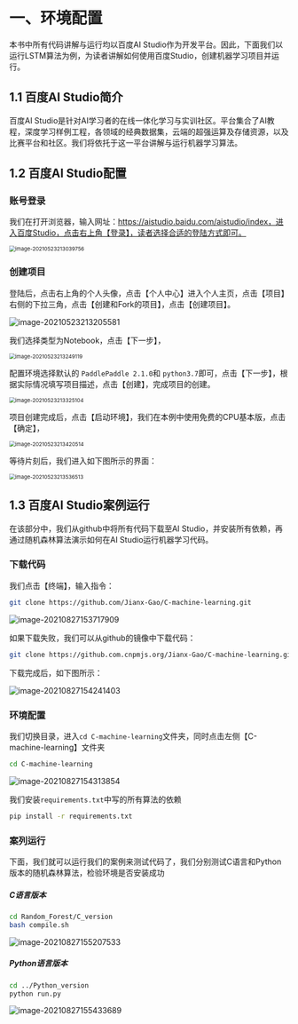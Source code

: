 # 一、环境配置

本书中所有代码讲解与运行均以百度AI Studio作为开发平台。因此，下面我们以运行LSTM算法为例，为读者讲解如何使用百度Studio，创建机器学习项目并运行。

## 1.1 百度AI Studio简介

百度AI Studio是针对AI学习者的在线一体化学习与实训社区。平台集合了AI教程，深度学习样例工程，各领域的经典数据集，云端的超强运算及存储资源，以及比赛平台和社区。我们将依托于这一平台讲解与运行机器学习算法。

## 1.2 百度AI Studio配置

### 账号登录

我们在打开浏览器，输入网址：https://aistudio.baidu.com/aistudio/index，进入百度Studio，点击右上角【登录】，读者选择合适的登陆方式即可。

<img src="../content/image-20210523213039756.png" alt="image-20210523213039756" style="zoom:67%;" />

### 创建项目

登陆后，点击右上角的个人头像，点击【个人中心】进入个人主页，点击【项目】右侧的下拉三角，点击【创建和Fork的项目】，点击【创建项目】。

![image-20210523213205581](../content/image-20210523213205581.png)

我们选择类型为Notebook，点击【下一步】，

<img src="../content/image-20210523213249119.png" alt="image-20210523213249119" style="zoom:67%;" />

配置环境选择默认的 `PaddlePaddle 2.1.0`和 `python3.7`即可，点击【下一步】，根据实际情况填写项目描述，点击【创建】，完成项目的创建。

<img src="../content/image-20210523213325104.png" alt="image-20210523213325104" style="zoom:67%;" />

项目创建完成后，点击【启动环境】，我们在本例中使用免费的CPU基本版，点击【确定】，

<img src="../content/image-20210523213420514.png" alt="image-20210523213420514" style="zoom:67%;" />

等待片刻后，我们进入如下图所示的界面：

<img src="../content/image-20210523213536513.png" alt="image-20210523213536513" style="zoom:67%;" />

## 1.3 百度AI Studio案例运行

在该部分中，我们从github中将所有代码下载至AI Studio，并安装所有依赖，再通过随机森林算法演示如何在AI Studio运行机器学习代码。

### 下载代码

我们点击【终端】，输入指令：

```bash
git clone https://github.com/Jianx-Gao/C-machine-learning.git
```

![image-20210827153717909](..\content\image-20210827153717909.png)

如果下载失败，我们可以从github的镜像中下载代码：

```bash
git clone https://github.com.cnpmjs.org/Jianx-Gao/C-machine-learning.git
```

下载完成后，如下图所示：

![image-20210827154241403](..\content\image-20210827154241403.png)

### 环境配置

我们切换目录，进入`cd C-machine-learning`文件夹，同时点击左侧【C-machine-learning】文件夹

```bash
cd C-machine-learning
```

![image-20210827154313854](..\content\image-20210827154313854.png)

我们安装`requirements.txt`中写的所有算法的依赖

```bash
pip install -r requirements.txt
```

### 案列运行

下面，我们就可以运行我们的案例来测试代码了，我们分别测试C语言和Python版本的随机森林算法，检验环境是否安装成功

##### C语言版本

```bash
cd Random_Forest/C_version
bash compile.sh
```

![image-20210827155207533](..\content\image-20210827155207533.png)

##### Python语言版本

```bash
cd ../Python_version
python run.py
```

![image-20210827155433689](..\content\image-20210827155433689.png)